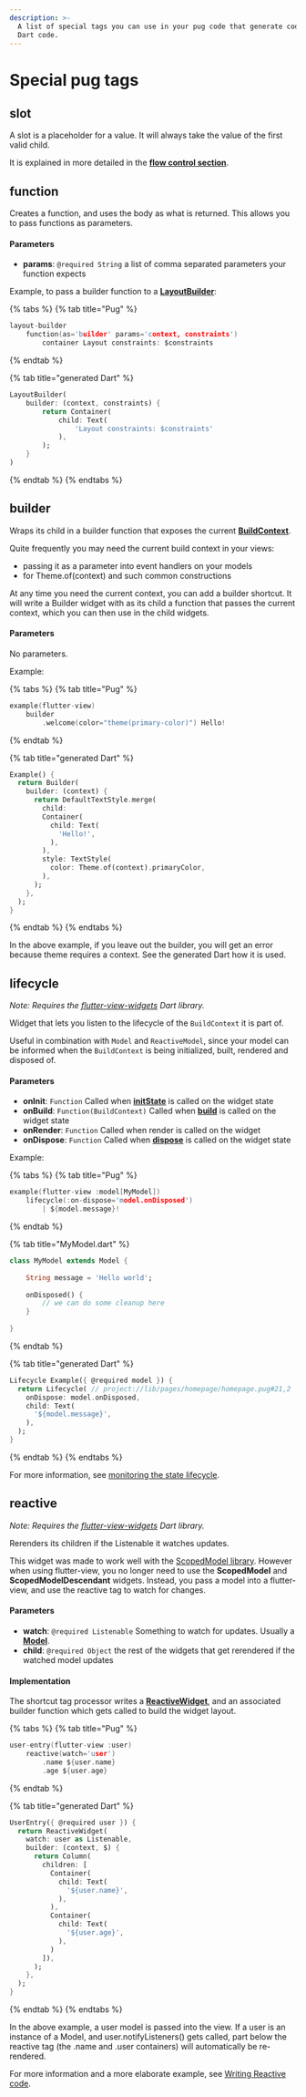 ```yaml
---
description: >-
  A list of special tags you can use in your pug code that generate code in your
  Dart code.
---
```


# Special pug tags

## slot

A slot is a placeholder for a value. It will always take the value of the first valid child.

It is explained in more detailed in the [**flow control section**](../guide/flow-control.md).

## function

Creates a function, and uses the body as what is returned. This allows you to pass functions as parameters.

#### Parameters

* **params**: `@required String` a list of comma separated parameters your function expects

Example, to pass a builder function to a [**LayoutBuilder**](https://docs.flutter.io/flutter/widgets/LayoutBuilder-class.html):

{% tabs %}
{% tab title="Pug" %}
```c
layout-builder
    function(as='builder' params='context, constraints')
        container Layout constraints: $constraints
```
{% endtab %}

{% tab title="generated Dart" %}
```dart
LayoutBuilder(
    builder: (context, constraints) {
        return Container(
            child: Text(
                'Layout constraints: $constraints'
            ),
        );
    }
)
```
{% endtab %}
{% endtabs %}

## builder

Wraps its child in a builder function that exposes the current [**BuildContext**](https://docs.flutter.io/flutter/widgets/BuildContext-class.html).

Quite frequently you may need the current build context in your views:

* passing it as a parameter into event handlers on your models
* for Theme.of(context) and such common constructions

At any time you need the current context, you can add a builder shortcut. It will write a Builder widget with as its child a function that passes the current context, which you can then use in the child widgets.

#### Parameters

No parameters.

Example:

{% tabs %}
{% tab title="Pug" %}
```c
example(flutter-view)
	builder
		.welcome(color="theme(primary-color)") Hello!
```
{% endtab %}

{% tab title="generated Dart" %}
```dart
Example() {
  return Builder(
    builder: (context) {
      return DefaultTextStyle.merge( 
        child: 
        Container(
          child: Text( 
            'Hello!',
          ),
        ),
        style: TextStyle( 
          color: Theme.of(context).primaryColor,
        ),
      );
    },
  );
}
```
{% endtab %}
{% endtabs %}

In the above example, if you leave out the builder, you will get an error because theme requires a context. See the generated Dart how it is used.

## lifecycle

_Note: Requires the_ [_flutter-view-widgets_](https://pub.dev/packages/flutter\_view\_widgets) _Dart library._

Widget that lets you listen to the lifecycle of the `BuildContext` it is part of.

Useful in combination with `Model` and `ReactiveModel`, since your model can be informed when the `BuildContext` is being initialized, built, rendered and disposed of.

#### Parameters

* **onInit**: `Function` Called when [**initState**](https://docs.flutter.io/flutter/widgets/State/initState.html) is called on the widget state
* **onBuild**: `Function(BuildContext)` Called when [**build**](https://docs.flutter.io/flutter/widgets/State/build.html) is called on the widget state
* **onRender**: `Function` Called when render is called on the widget
* **onDispose**: `Function` Called when [**dispose**](https://docs.flutter.io/flutter/widgets/State/dispose.html) is called on the widget state

Example:

{% tabs %}
{% tab title="Pug" %}
```c
example(flutter-view :model[MyModel])
	lifecycle(:on-dispose='model.onDisposed')
		| ${model.message}!
```
{% endtab %}

{% tab title="MyModel.dart" %}
```dart
class MyModel extends Model {
    
    String message = 'Hello world';
    
    onDisposed() {
        // we can do some cleanup here
    }
    
}
```
{% endtab %}

{% tab title="generated Dart" %}
```dart
Lifecycle Example({ @required model }) {
  return Lifecycle( // project://lib/pages/homepage/homepage.pug#21,2
    onDispose: model.onDisposed,
    child: Text( 
      '${model.message}',
    ),
  );
}
```
{% endtab %}
{% endtabs %}

For more information, see [monitoring the state lifecycle](../guide/writing-reactive-code.md#monitoring-the-state-lifecycle).&#x20;

## reactive

_Note: Requires the_ [_flutter-view-widgets_](https://pub.dev/packages/flutter\_view\_widgets) _Dart library._

Rerenders its children if the Listenable it watches updates.

This widget was made to work well with the [ScopedModel library](https://pub.dartlang.org/packages/scoped\_model). However when using flutter-view, you no longer need to use the **ScopedModel** and **ScopedModelDescendant** widgets. Instead, you pass a model into a flutter-view, and use the reactive tag to watch for changes.

#### Parameters

* **watch**: `@required Listenable` Something to watch for updates. Usually a [**Model**](https://pub.dartlang.org/documentation/scoped\_model/latest/scoped\_model/Model-class.html).
* **child**: `@required Object` the rest of the widgets that get rerendered if the watched model updates

#### Implementation

The shortcut tag processor writes a [**ReactiveWidget**](https://pub.dartlang.org/documentation/flutter\_view\_tools/latest/flutter\_view\_tools/ReactiveWidget-class.html), and an associated builder function which gets called to build the widget layout.

{% tabs %}
{% tab title="Pug" %}
```c
user-entry(flutter-view :user)
	reactive(watch='user')
		.name ${user.name}
		.age ${user.age}
```
{% endtab %}

{% tab title="generated Dart" %}
```dart
UserEntry({ @required user }) {
  return ReactiveWidget(
    watch: user as Listenable,
    builder: (context, $) {
      return Column( 
        children: [
          Container(
            child: Text( 
              '${user.name}',
            ),
          ),
          Container(
            child: Text( 
              '${user.age}',
            ),
          )
        ]),
      );
    },
  );
}

```
{% endtab %}
{% endtabs %}

In the above example, a user model is passed into the view. If a user is an instance of a Model, and user.notifyListeners() gets called, part below the reactive tag (the .name and .user containers) will automatically be re-rendered.

For more information and a more elaborate example, see [Writing Reactive code](../guide/writing-reactive-code.md).
